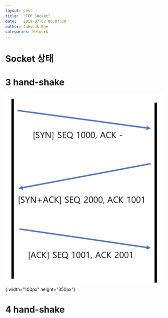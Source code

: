 ```yaml
---
layout: post
title:  "TCP Socket"
date:   2019-07-02 00:07:00
author: Juhyeok Bae
categories: Network
---
```


# Socket 상태

# 3 hand-shake
![3 Hand shake](/assets/img/tcp-3handshake.png){:width="100px" height="350px"}

# 4 hand-shake
